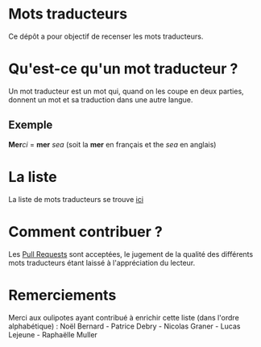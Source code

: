 # Mots traducteurs

Ce dépôt a pour objectif de recenser les mots traducteurs.

# Qu'est-ce qu'un mot traducteur ?

Un mot traducteur est un mot qui, quand on les coupe en deux parties, donnent un mot et sa traduction dans une autre langue.

## Exemple

**Mer**_ci_ = **mer** _sea_ (soit la **mer** en français et the _sea_ en anglais)

# La liste

La liste de mots traducteurs se trouve [ici](Liste.md)

# Comment contribuer ?
Les [Pull Requests](https://help.github.com/en/articles/creating-a-pull-request-from-a-fork) sont acceptées, le jugement de la qualité des différents mots traducteurs étant laissé à l'appréciation du lecteur.

# Remerciements

Merci aux oulipotes ayant contribué à enrichir cette liste (dans l'ordre alphabétique) :
Noël Bernard - Patrice Debry - Nicolas Graner - Lucas Lejeune - Raphaëlle Muller
